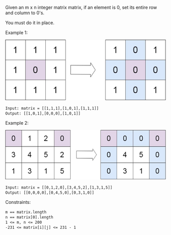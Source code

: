 Given an m x n integer matrix matrix, if an element is 0, set its entire row and column to 0's.

You must do it in place.



Example 1:

![mat1.jpg](mat1.jpg)

    Input: matrix = [[1,1,1],[1,0,1],[1,1,1]]
    Output: [[1,0,1],[0,0,0],[1,0,1]]

Example 2:

![mat2.jpg](mat2.jpg)

    Input: matrix = [[0,1,2,0],[3,4,5,2],[1,3,1,5]]
    Output: [[0,0,0,0],[0,4,5,0],[0,3,1,0]]



Constraints:

    m == matrix.length
    n == matrix[0].length
    1 <= m, n <= 200
    -231 <= matrix[i][j] <= 231 - 1
